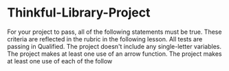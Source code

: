 # Thinkful-Library-Project
For your project to pass, all of the following statements must be true. These criteria are reflected in the rubric in the following lesson.  All tests are passing in Qualified.  The project doesn't include any single-letter variables.  The project makes at least one use of an arrow function.  The project makes at least one use of each of the follow
